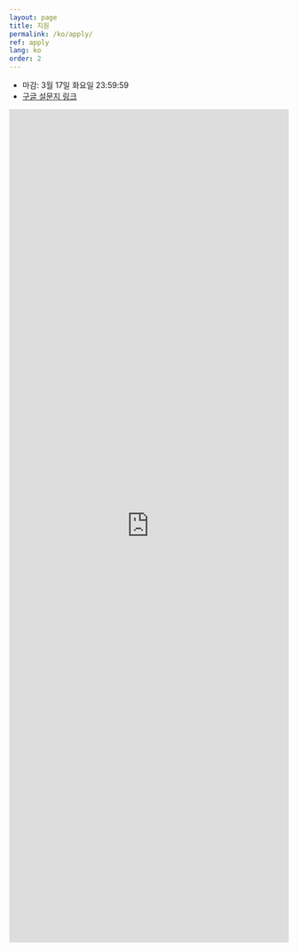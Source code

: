 ```yaml
---
layout: page
title: 지원
permalink: /ko/apply/
ref: apply
lang: ko
order: 2
---
```


- 마감: 3월 17일 화요일 23:59:59
- [구글 설문지 링크](https://docs.google.com/forms/d/13_LRhGKSrJQEvqnscM4pxXvOMiZXExAcJJ6WOOcofiM/viewform)

<iframe src="https://docs.google.com/forms/d/13_LRhGKSrJQEvqnscM4pxXvOMiZXExAcJJ6WOOcofiM/viewform" frameborder="0" width="100%" height="1500px"></iframe>


